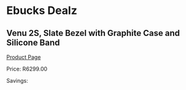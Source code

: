 
# Ebucks Dealz
## Venu 2S, Slate Bezel with Graphite Case and Silicone Band
[Product Page](https://www.ebucks.com/web/shop/productSelected.do?prodId=1196058978&catId=872270976)

Price: R6299.00

Savings: 


	